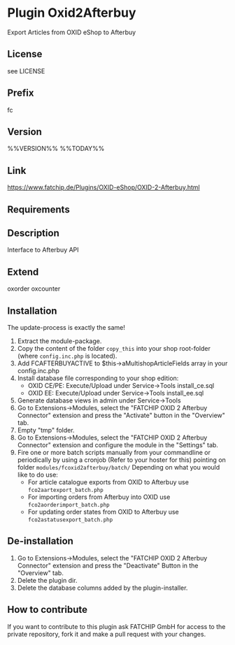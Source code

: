 # Plugin Oxid2Afterbuy
Export Articles from OXID eShop to Afterbuy

## License
see LICENSE

## Prefix
fc

## Version
%%VERSION%%
%%TODAY%%

## Link
https://www.fatchip.de/Plugins/OXID-eShop/OXID-2-Afterbuy.html

## Requirements


## Description
Interface to Afterbuy API

## Extend
oxorder
oxcounter

## Installation
The update-process is exactly the same!

1. Extract the module-package.
2. Copy the content of the folder `copy_this` into your shop root-folder (where `config.inc.php` is located).
3. Add FCAFTERBUYACTIVE to $this->aMultishopArticleFields array in your config.inc.php
4. Install database file corresponding to your shop edition:
    - OXID CE/PE: Execute/Upload under Service->Tools install_ce.sql
    - OXID EE: Execute/Upload under Service->Tools install_ee.sql
5. Generate database views in admin under Service->Tools    
5. Go to Extensions->Modules, select the "FATCHIP OXID 2 Afterbuy Connector" extension and press the "Activate" button in the "Overview" tab.
6. Empty "tmp" folder.
7. Go to Extensions->Modules, select the "FATCHIP OXID 2 Afterbuy Connector" extension and configure the module in the "Settings" tab.
8. Fire one or more batch scripts manually from your commandline or periodically by using a cronjob (Refer to your hoster for this) pointing on folder `modules/fcoxid2afterbuy/batch/`
   Depending on what you would like to do use:
   - For article catalogue exports from OXID to Afterbuy use `fco2aartexport_batch.php`
   - For importing orders from Afterbuy into OXID use `fco2aorderimport_batch.php`
   - For updating order states from OXID to Afterbuy use `fco2astatusexport_batch.php`

## De-installation
1. Go to Extensions->Modules, select the "FATCHIP OXID 2 Afterbuy Connector" extension and press the "Deactivate" Button in the "Overview" tab.
2. Delete the plugin dir.
3. Delete the database columns added by the plugin-installer.

## How to contribute
If you want to contribute to this plugin ask FATCHIP GmbH for access to the     private repository, fork it and make a pull request with your changes.